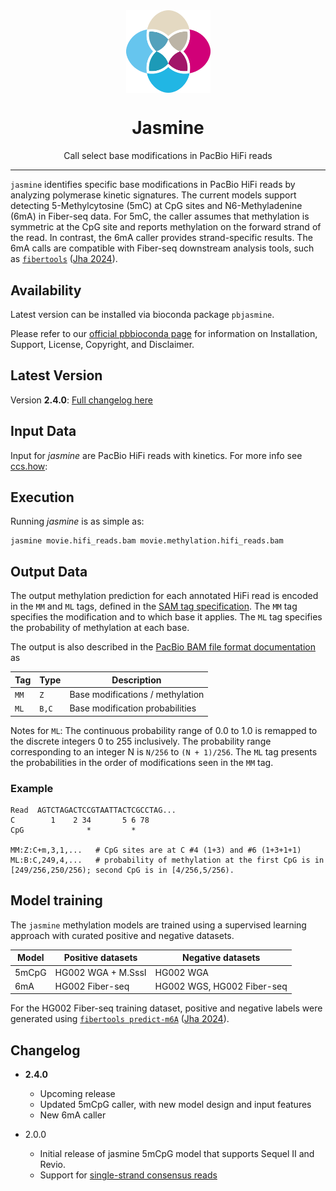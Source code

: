 <div align="center">
    <img src="img/jasmine-logo.png" alt="jasmine logo" width="135px" align="center"/>
    <h1>Jasmine</h1>
    <p>Call select base modifications in PacBio HiFi reads</p>
</div>

***

`jasmine` identifies specific base modifications in PacBio HiFi reads by analyzing polymerase kinetic signatures.
The current models support detecting 5-Methylcytosine (5mC) at CpG sites and N6-Methyladenine (6mA) in Fiber-seq data.
For 5mC, the caller assumes that methylation is symmetric at the CpG site and reports methylation on the forward strand
of the read. In contrast, the 6mA caller provides strand-specific results. The 6mA calls are compatible with Fiber-seq
downstream analysis tools, such as [`fibertools`](https://github.com/fiberseq/fibertools-rs)
([Jha 2024](https://doi.org/10.1101/gr.279095.124)).

## Availability
Latest version can be installed via bioconda package `pbjasmine`.

Please refer to our [official pbbioconda
page](https://github.com/PacificBiosciences/pbbioconda) for information on
Installation, Support, License, Copyright, and Disclaimer.

## Latest Version
Version **2.4.0**: [Full changelog here](#changelog)

## Input Data
Input for *jasmine* are PacBio HiFi reads with kinetics. For more info see [ccs.how](https://ccs.how/):

## Execution
Running *jasmine* is as simple as:

    jasmine movie.hifi_reads.bam movie.methylation.hifi_reads.bam

## Output Data
The output methylation prediction for each annotated HiFi read is encoded in the `MM` and `ML` tags,
defined in the [SAM tag specification](https://samtools.github.io/hts-specs/SAMtags.pdf).
The `MM` tag specifies the modification and to which base it applies.
The `ML` tag specifies the probability of methylation at each base.

The output is also described in the [PacBio BAM file
format documentation](https://pacbiofileformats.readthedocs.io/en/latest/BAM.html#use-of-read-tags-for-per-read-base-base-modifications)
as

| Tag  | Type  |           Description            |
| ---- | ----- | -------------------------------- |
| `MM` | `Z`   | Base modifications / methylation |
| `ML` | `B,C` | Base modification probabilities  |

Notes for `ML`: The continuous probability range of 0.0 to 1.0 is remapped to
the discrete integers 0 to 255 inclusively. The probability range corresponding
to an integer N is `N/256` to `(N + 1)/256`.
The `ML` tag presents the probabilities in the order of modifications seen in the `MM` tag.

### Example
```
Read  AGTCTAGACTCCGTAATTACTCGCCTAG...
C        1    2 34       5 6 78
CpG              *         *

MM:Z:C+m,3,1,...   # CpG sites are at C #4 (1+3) and #6 (1+3+1+1)
ML:B:C,249,4,...   # probability of methylation at the first CpG is in [249/256,250/256); second CpG is in [4/256,5/256).
```

## Model training

The `jasmine` methylation models are trained using a supervised learning approach with curated positive and negative datasets.

| Model | Positive datasets  | Negative datasets         |
| ----- | ------------------ | -------------------------- |
| 5mCpG | HG002 WGA + M.SssI | HG002 WGA                  |
| 6mA   | HG002 Fiber-seq    | HG002 WGS, HG002 Fiber-seq |

For the HG002 Fiber-seq training dataset, positive and negative labels were generated using [`fibertools predict-m6A`](https://github.com/fiberseq/fibertools-rs) ([Jha 2024](https://doi.org/10.1101/gr.279095.124)).

## Changelog

 * **2.4.0**
   * Upcoming release
   * Updated 5mCpG caller, with new model design and input features
   * New 6mA caller

 * 2.0.0
   * Initial release of jasmine 5mCpG model that supports Sequel II and Revio.
   * Support for [single-strand consensus reads](https://ccs.how/faq/mode-by-strand.html)
